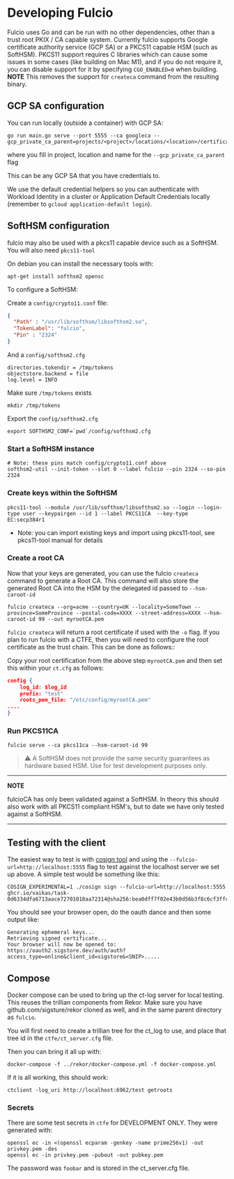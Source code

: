 # Developing Fulcio

Fulcio uses Go and can be run with no other dependencies, other than a trust root PKIX / CA capable system.  Currently
fulcio supports Google certificate authority service (GCP SA) or a PKCS11 capable HSM (such as SoftHSM). PKCS11 support requires C libraries which can cause some issues in
some cases (like building on Mac M1), and if you do not require it, you can
disable support for it by specifying `CGO_ENABLED=0` when building. **NOTE**
This removes the support for `createca` command from the resulting binary.

## GCP SA configuration

You can run locally (outside a container) with GCP SA:

```
go run main.go serve --port 5555 --ca googleca --gcp_private_ca_parent=projects/<project>/locations/<location>/certificateAuthorities/<name>
```

where you fill in project, location and name for the `--gcp_private_ca_parent` flag

This can be any GCP SA that you have credentials to.

We use the default credential helpers so you can authenticate with Workload Identity in a cluster
or Application Default Credentials locally (remember to `gcloud application-default login`).

## SoftHSM configuration

fulcio may also be used with a pkcs11 capable device such as a SoftHSM. You will also need `pkcs11-tool`

On debian you can install the necessary tools with:

```
apt-get install softhsm2 opensc
```

To configure a SoftHSM:

Create a `config/crypto11.conf` file:

```json
{
  "Path" : "/usr/lib/softhsm/libsofthsm2.so",
  "TokenLabel": "fulcio",
  "Pin" : "2324"
}
```

And a `config/softhsm2.cfg`

```
directories.tokendir = /tmp/tokens
objectstore.backend = file
log.level = INFO
```

Make sure `/tmp/tokens` exists

```shell
mkdir /tmp/tokens
```

Export the `config/softhsm2.cfg`

```shell
export SOFTHSM2_CONF=`pwd`/config/softhsm2.cfg
```

### Start a SoftHSM instance

```shell
# Note: these pins match config/crypto11.conf above
softhsm2-util --init-token --slot 0 --label fulcio --pin 2324 --so-pin 2324
```

### Create keys within the SoftHSM

```shell
pkcs11-tool --module /usr/lib/softhsm/libsofthsm2.so --login --login-type user --keypairgen --id 1 --label PKCS11CA  --key-type EC:secp384r1
```

* Note: you can import existing keys and import using pkcs11-tool, see pkcs11-tool manual for details

### Create a root CA

Now that your keys are generated, you can use the fulcio `createca` command to generate a Root CA. This command
will also store the generated Root CA into the HSM by the delegated id passed to `--hsm-caroot-id`

```shell
fulcio createca --org=acme --country=UK --locality=SomeTown --province=SomeProvince --postal-code=XXXX --street-address=XXXX --hsm-caroot-id 99 --out myrootCA.pem
```

`fulcio createca` will return a root certificate if used with the `-o` flag. If you plan to run fulcio with a CTFE,
then you will need to configure the root certificate as the trust chain. This can be done as follows::

Copy your root certification from the above step `myrootCA.pem` and then set this within your `ct.cfg` as follows:


```json
config {
	log_id: $log_id
	prefix: "test"
	roots_pem_file: "/etc/config/myrootCA.pem"
....
}
```


### Run PKCS11CA

```shell
fulcio serve --ca pkcs11ca --hsm-caroot-id 99
```

> :warning: A SoftHSM does not provide the same security guarantees as hardware based HSM.
> Use for test development purposes only.

---
**NOTE**

fulcioCA has only been validated against a SoftHSM. In theory this should also work with all PKCS11 compliant
HSM's, but to date we have only tested against a SoftHSM.

---

## Testing with the client

The easiest way to test is with [cosign tool](https://github.com/sigstore/cosign)
and using the `--fulcio-url=http://localhost:5555` flag to test against the
localhost server we set up above. A simple test would be something like this:
```
COSIGN_EXPERIMENTAL=1 ./cosign sign --fulcio-url=http://localhost:5555 ghcr.io/vaikas/task-0d6334dfa6713aace72701018aa72314@sha256:bea0dff7f02e43b0d56b3f8c6cf3ffc5de7d16c4ea4536ef2ba4ef79dc390640
```

You should see your browser open, do the oauth dance and then some output like:

```shell
Generating ephemeral keys...
Retrieving signed certificate...
Your browser will now be opened to:
https://oauth2.sigstore.dev/auth/auth?access_type=online&client_id=sigstore&<SNIP>.....
```

## Compose

Docker compose can be used to bring up the ct-log server for local testing.
This reuses the trillian components from Rekor.
Make sure you have github.com/sigsture/rekor cloned as well, and in the same
parent directory as `fulcio`.

You will first need to create a trillian tree for the ct_log to use, and place that
tree id in the `ctfe/ct_server.cfg` file.

Then you can bring it all up with:

```
docker-compose -f ../rekor/docker-compose.yml -f docker-compose.yml
```

If it is all working, this should work:

```
ctclient -log_uri http://localhost:6962/test getroots
```

### Secrets

There are some test secrets in `ctfe` for DEVELOPMENT ONLY.
They were generated with:

```shell
openssl ec -in <(openssl ecparam -genkey -name prime256v1) -out privkey.pem -des
openssl ec -in privkey.pem -pubout -out pubkey.pem
```

The password was `foobar` and is stored in the ct_server.cfg file.
